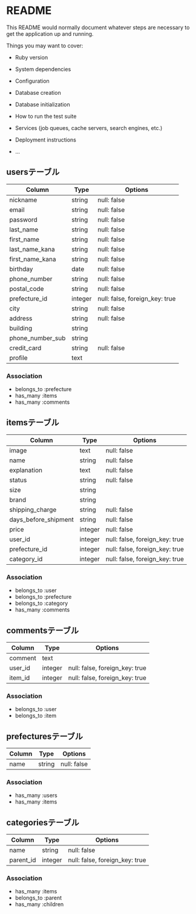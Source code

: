 # README

This README would normally document whatever steps are necessary to get the
application up and running.

Things you may want to cover:

* Ruby version

* System dependencies

* Configuration

* Database creation

* Database initialization

* How to run the test suite

* Services (job queues, cache servers, search engines, etc.)

* Deployment instructions

* ...


## usersテーブル

|Column|Type|Options|
|------|----|-------|
|nickname|string|null: false|
|email|string|null: false|
|password|string|null: false|
|last_name|string|null: false|
|first_name|string|null: false|
|last_name_kana|string|null: false|
|first_name_kana|string|null: false|
|birthday|date|null: false|
|phone_number|string|null: false|
|postal_code|string|null: false|
|prefecture_id|integer|null: false, foreign_key: true|
|city|string|null: false|
|address|string|null: false|
|building|string||
|phone_number_sub|string||
|credit_card|string|null: false|
|profile|text||

### Association

- belongs_to :prefecture
- has_many :items
- has_many :comments


## itemsテーブル

|Column|Type|Options|
|------|----|-------|
|image|text|null: false|
|name|string|null: false|
|explanation|text|null: false|
|status|string|null: false|
|size|string||
|brand|string||
|shipping_charge|string|null: false|
|days_before_shipment|string|null: false|
|price|integer|null: false|
|user_id|integer|null: false, foreign_key: true|
|prefecture_id|integer|null: false, foreign_key: true|
|category_id|integer|null: false, foreign_key: true|

### Association

- belongs_to :user
- belongs_to :prefecture
- belongs_to :category
- has_many :comments


## commentsテーブル

|Column|Type|Options|
|------|----|-------|
|comment|text||
|user_id|integer|null: false, foreign_key: true|
|item_id|integer|null: false, foreign_key: true|

### Association

- belongs_to :user
- belongs_to :item


## prefecturesテーブル

|Column|Type|Options|
|------|----|-------|
|name|string|null: false|

### Association
- has_many :users
- has_many :items


## categoriesテーブル

|Column|Type|Options|
|------|----|-------|
|name|string|null: false|
|parent_id|integer|null: false, foreign_key: true|

### Association

- has_many :items
- belongs_to :parent
- has_many :children